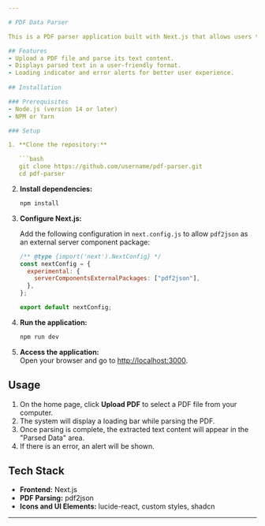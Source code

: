 ```yaml
---

# PDF Data Parser

This is a PDF parser application built with Next.js that allows users to upload a PDF file and view its extracted text content. The app provides feedback during loading and handles errors to enhance the user experience.

## Features
- Upload a PDF file and parse its text content.
- Displays parsed text in a user-friendly format.
- Loading indicator and error alerts for better user experience.
  
## Installation

### Prerequisites
- Node.js (version 14 or later)
- NPM or Yarn

### Setup

1. **Clone the repository:**

   ```bash
   git clone https://github.com/username/pdf-parser.git
   cd pdf-parser
   ```

2. **Install dependencies:**

   ```bash
   npm install
   ```

3. **Configure Next.js:**

   Add the following configuration in `next.config.js` to allow `pdf2json` as an external server component package:

   ```javascript
   /** @type {import('next').NextConfig} */
   const nextConfig = {
     experimental: {
       serverComponentsExternalPackages: ["pdf2json"],
     },
   };

   export default nextConfig;
   ```

4. **Run the application:**

   ```bash
   npm run dev
   ```

5. **Access the application:**  
   Open your browser and go to [http://localhost:3000](http://localhost:3000).

## Usage
1. On the home page, click **Upload PDF** to select a PDF file from your computer.
2. The system will display a loading bar while parsing the PDF.
3. Once parsing is complete, the extracted text content will appear in the "Parsed Data" area.
4. If there is an error, an alert will be shown.

## Tech Stack
- **Frontend:** Next.js
- **PDF Parsing:** pdf2json
- **Icons and UI Elements:** lucide-react, custom styles, shadcn

---
```

